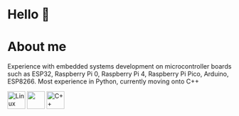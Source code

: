 # Hello 👋
# About me
Experience with embedded systems development on microcontroller boards such as ESP32, Raspberry Pi 0, Raspberry Pi 4, Raspberry Pi Pico, Arduino, ESP8266.
Most experience in Python, currently moving onto C++

 <img src="https://cdn.jsdelivr.net/gh/devicons/devicon/icons/linux/linux-original.svg" alt="Linux logo" width="40" height="40"/> <img src="https://cdn.jsdelivr.net/gh/devicons/devicon/icons/python/python-original.svg" width="40" height="40"/>  <img src="https://cdn.jsdelivr.net/gh/devicons/devicon/icons/cplusplus/cplusplus-original.svg" alt="C++ logo" width="40" height="40"/>

<br />



